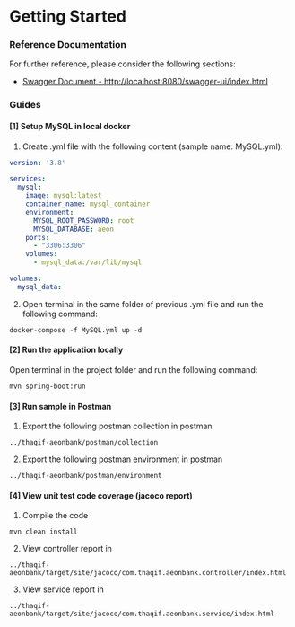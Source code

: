 # Getting Started

### Reference Documentation
For further reference, please consider the following sections:

* [Swagger Document - http://localhost:8080/swagger-ui/index.html](http://localhost:8080/swagger-ui/index.html)

### Guides 
#### [1] Setup MySQL in local docker
1. Create .yml file with the following content (sample name: MySQL.yml):
```yml
version: '3.8'

services:
  mysql:
    image: mysql:latest
    container_name: mysql_container
    environment:
      MYSQL_ROOT_PASSWORD: root
      MYSQL_DATABASE: aeon
    ports:
      - "3306:3306"
    volumes:
      - mysql_data:/var/lib/mysql

volumes:
  mysql_data:
```

2. Open terminal in the same folder of previous .yml file and run the following command:
```shell
docker-compose -f MySQL.yml up -d
```

#### [2] Run the application locally
Open terminal in the project folder and run the following command:
```shell
mvn spring-boot:run
```

#### [3] Run sample in Postman
1. Export the following postman collection in postman
```text
../thaqif-aeonbank/postman/collection
```
2. Export the following postman environment in postman
```text
../thaqif-aeonbank/postman/environment
```


#### [4] View unit test code coverage (jacoco report)
1. Compile the code
```shell
mvn clean install
```
2. View controller report in
```text
../thaqif-aeonbank/target/site/jacoco/com.thaqif.aeonbank.controller/index.html
```
3. View service report in
```text
../thaqif-aeonbank/target/site/jacoco/com.thaqif.aeonbank.service/index.html
```